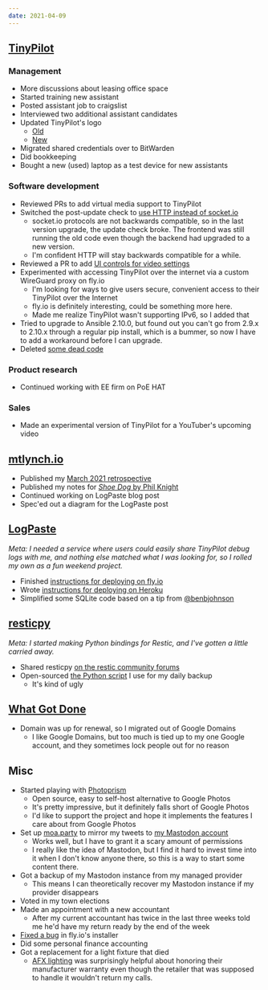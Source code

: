 ```yaml
---
date: 2021-04-09
---
```


## [TinyPilot](https://tinypilotkvm.com)

### Management

- More discussions about leasing office space
- Started training new assistant
- Posted assistant job to craigslist
- Interviewed two additional assistant candidates
- Updated TinyPilot's logo
  - [Old](Xv2f.webp)
  - [New](FiUI.webp)
- Migrated shared credentials over to BitWarden
- Did bookkeeping
- Bought a new (used) laptop as a test device for new assistants

### Software development

- Reviewed PRs to add virtual media support to TinyPilot
- Switched the post-update check to [use HTTP instead of socket.io](https://github.com/mtlynch/tinypilot/pull/632)
  - socket.io protocols are not backwards compatible, so in the last version upgrade, the update check broke. The frontend was still running the old code even though the backend had upgraded to a new version.
  - I'm confident HTTP will stay backwards compatible for a while.
- Reviewed a PR to add [UI controls for video settings](https://github.com/mtlynch/tinypilot/pull/629)
- Experimented with accessing TinyPilot over the internet via a custom WireGuard proxy on fly.io
  - I'm looking for ways to give users secure, convenient access to their TinyPilot over the Internet
  - fly.io is definitely interesting, could be something more here.
  - Made me realize TinyPilot wasn't supporting IPv6, so I added that
- Tried to upgrade to Ansible 2.10.0, but found out you can't go from 2.9.x to 2.10.x through a regular pip install, which is a bummer, so now I have to add a workaround before I can upgrade.
- Deleted [some dead code](https://github.com/mtlynch/tinypilot/pull/627)

### Product research

- Continued working with EE firm on PoE HAT

### Sales

- Made an experimental version of TinyPilot for a YouTuber's upcoming video

## [mtlynch.io](https://mtlynch.io)

- Published my [March 2021 retrospective](https://mtlynch.io/retrospectives/2021/04/)
- Published my notes for [_Shoe Dog_ by Phil Knight](https://mtlynch.io/book-reports/shoe-dog/)
- Continued working on LogPaste blog post
- Spec'ed out a diagram for the LogPaste post

## [LogPaste](https://github.com/mtlynch/logpaste)

_Meta: I needed a service where users could easily share TinyPilot debug logs with me, and nothing else matched what I was looking for, so I rolled my own as a fun weekend project._

- Finished [instructions for deploying on fly.io](https://github.com/mtlynch/logpaste/blob/master/docs/deployment/fly.io.md)
- Wrote [instructions for deploying on Heroku](https://github.com/mtlynch/logpaste/blob/master/docs/deployment/heroku.md)
- Simplified some SQLite code based on a tip from [@benbjohnson](https://twitter.com/benbjohnson)

## [resticpy](https://github.com/mtlynch/resticpy)

_Meta: I started making Python bindings for Restic, and I've gotten a little carried away._

- Shared resticpy [on the restic community forums](https://forum.restic.net/t/resticpy-a-minimal-python-api-for-restic/3775/4)
- Open-sourced [the Python script](https://github.com/mtlynch/mtlynch-backup) I use for my daily backup
  - It's kind of ugly

## [What Got Done](https://whatgotdone.com)

- Domain was up for renewal, so I migrated out of Google Domains
  - I like Google Domains, but too much is tied up to my one Google account, and they sometimes lock people out for no reason

## Misc

- Started playing with [Photoprism](https://github.com/photoprism/photoprism)
  - Open source, easy to self-host alternative to Google Photos
  - It's pretty impressive, but it definitely falls short of Google Photos
  - I'd like to support the project and hope it implements the features I care about from Google Photos
- Set up [moa.party](https://moa.party/) to mirror my tweets to [my Mastodon account](https://m.mtlynch.io/@michael)
  - Works well, but I have to grant it a scary amount of permissions
  - I really like the idea of Mastodon, but I find it hard to invest time into it when I don't know anyone there, so this is a way to start some content there.
- Got a backup of my Mastodon instance from my managed provider
  - This means I can theoretically recover my Mastodon instance if my provider disappears
- Voted in my town elections
- Made an appointment with a new accountant
  - After my current accountant has twice in the last three weeks told me he'd have my return ready by the end of the week
- [Fixed a bug](https://github.com/superfly/flyctl/pull/392) in fly.io's installer
- Did some personal finance accounting
- Got a replacement for a light fixture that died
  - [AFX lighting](https://www.afxinc.com/) was surprisingly helpful about honoring their manufacturer warranty even though the retailer that was supposed to handle it wouldn't return my calls.
